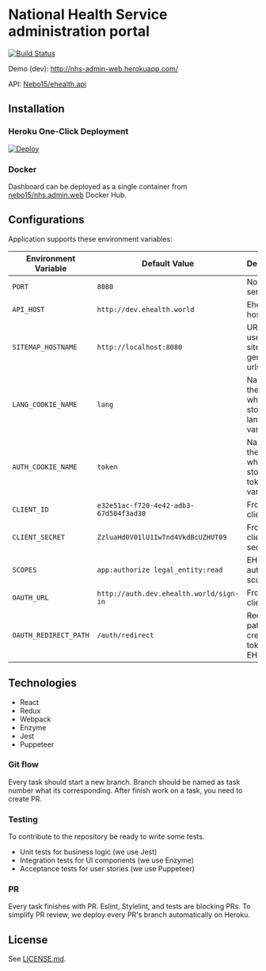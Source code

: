 # National Health Service administration portal

[![Build Status](https://travis-ci.org/Nebo15/nhs.admin.web.svg?branch=master)](https://travis-ci.org/Nebo15/nhs.admin.web)

Demo (dev): http://nhs-admin-web.herokuapp.com/

API: [Nebo15/ehealth.api](https://github.com/Nebo15/ehealth.api)

## Installation

### Heroku One-Click Deployment

[![Deploy](https://www.herokucdn.com/deploy/button.svg)](https://heroku.com/deploy?template=https://github.com/nebo15/nhs.admin.web)

### Docker

Dashboard can be deployed as a single container from [nebo15/nhs.admin.web](https://hub.docker.com/r/nebo15/nhs.admin.web/) Docker Hub.

## Configurations

Application supports these environment variables:

| Environment Variable  | Default Value           | Description |
| --------------------- | ----------------------- | ----------- |
| `PORT`                | `8080`                  | Node.js server port. |
| `API_HOST`            | `http://dev.ehealth.world` | Ehealth API host. |
| `SITEMAP_HOSTNAME`    | `http://localhost:8080` | URL will be used in sitemap generated urls |
| `LANG_COOKIE_NAME`    | `lang`                  | Name of the cookie, where storing language variable |
| `AUTH_COOKIE_NAME`    | `token`                  | Name of the cookie, where storing token variable |
| `CLIENT_ID`           | `e32e51ac-f720-4e42-adb3-67d504f3ad30`             | Front-End client id |
| `CLIENT_SECRET`       | `ZzluaHd0V01lU1IwTnd4VkdBcUZHUT09`                 | Front-End client secret |
| `SCOPES`              | `app:authorize legal_entity:read`                  | EHEALTH auth scopes |
| `OAUTH_URL`           | `http://auth.dev.ehealth.world/sign-in`            | Front-End client id |
| `OAUTH_REDIRECT_PATH` | `/auth/redirect`             | Redirect path for create token in EHEALTH |


## Technologies

- React
- Redux
- Webpack
- Enzyme
- Jest
- Puppeteer

### Git flow

Every task should start a new branch. Branch should be named as task number what its corresponding.
After finish work on a task, you need to create PR.

### Testing

To contribute to the repository be ready to write some tests.

- Unit tests for business logic (we use Jest)
- Integration tests for UI components (we use Enzyme)
- Acceptance tests for user stories (we use Puppeteer)

### PR

Every task finishes with PR. Eslint, Stylelint, and tests are blocking PRs. To simplify PR review, we deploy every PR's branch automatically on Heroku.

## License

See [LICENSE.md](LICENSE.md).
